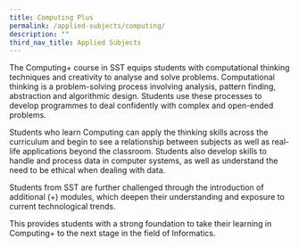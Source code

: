 ```yaml
---
title: Computing Plus
permalink: /applied-subjects/computing/
description: ""
third_nav_title: Applied Subjects
---
```

The Computing+ course in SST equips students with computational thinking techniques and creativity to analyse and solve problems. Computational thinking is a problem-solving process involving analysis, pattern finding, abstraction and algorithmic design. Students use these processes to develop programmes to deal confidently with complex and open-ended problems. 

Students who learn Computing can apply the thinking skills across the curriculum and begin to see a relationship between subjects as well as real-life applications beyond the classroom. Students also develop skills to handle and process data in computer systems, as well as understand the need to be ethical when dealing with data.

Students from SST are further challenged through the introduction of additional (+) modules, which deepen their understanding and exposure to current technological trends.

This provides students with a  strong foundation to take their learning in Computing+ to the next stage in the field of Informatics.
